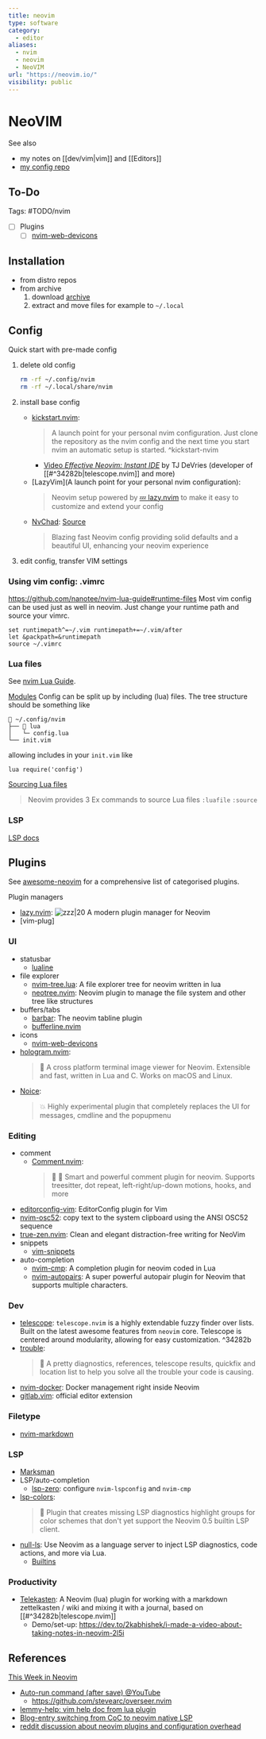 ```yaml
---
title: neovim
type: software
category:
  - editor
aliases:
  - nvim
  - neovim
  - NeoVIM
url: "https://neovim.io/"
visibility: public
---
```

# NeoVIM

See also

- my notes on [[dev/vim|vim]] and [[Editors]]
- [my config repo][nvim-config-repo]

## To-Do

Tags: #TODO/nvim

- [ ] Plugins
    - [ ] [nvim-web-devicons](https://github.com/nvim-tree/nvim-web-devicons)

## Installation

- from distro repos
- from archive
    1. download [archive](https://github.com/neovim/neovim/releases/latest/download/nvim-linux64.tar.gz)
    2. extract and move files for example to `~/.local`

## Config

Quick start with pre-made config

1. delete old config

   ```bash
   rm -rf ~/.config/nvim
   rm -rf ~/.local/share/nvim
   ```

2. install base config
    - [kickstart.nvim](https://github.com/nvim-lua/kickstart.nvim):
      > A launch point for your personal nvim configuration. Just clone the repository as the nvim config and the next time you start nvim an automatic setup is started. ^kickstart-nvim
        - [Video *Effective Neovim: Instant IDE*](https://www.youtube.com/watch?v=stqUbv-5u2s) by TJ DeVries (developer of [[#^34282b|telescope.nvim]] and more)
    - [LazyVim](A launch point for your personal nvim configuration):
      > Neovim setup powered by [💤 lazy.nvim](https://github.com/folke/lazy.nvim) to make it easy to customize and extend your config
    - [NvChad](https://nvchad.com/): [Source](https://github.com/NvChad/NvChad)
      > Blazing fast Neovim config providing solid defaults and a beautiful UI, enhancing your neovim experience
      
3. edit config, transfer VIM settings


### Using vim config: .vimrc

<https://github.com/nanotee/nvim-lua-guide#runtime-files>
Most vim config can be used just as well in neovim. Just change your runtime path and source your vimrc.

```vim
set runtimepath^=~/.vim runtimepath+=~/.vim/after
let &packpath=&runtimepath
source ~/.vimrc
```

### Lua files

See [nvim Lua Guide](https://github.com/nanotee/nvim-lua-guide).

[Modules](https://github.com/nanotee/nvim-lua-guide#modules)
Config can be split up by including (lua) files. The tree structure should be something like

```
📂 ~/.config/nvim
├── 📂 lua
│   └─ config.lua
└── init.vim
```

allowing includes in your `init.vim` like

```vim
lua require('config')
```

[Sourcing Lua files](https://github.com/nanotee/nvim-lua-guide#sourcing-lua-files)
> Neovim provides 3 Ex commands to source Lua files
> `:luafile`
> `:source`

### LSP

[LSP docs](https://neovim.io/doc/user/lsp.html)

## Plugins

See [awesome-neovim](https://github.com/rockerBOO/awesome-neovim) for a comprehensive list of categorised plugins.


Plugin managers

- [lazy.nvim](https://github.com/folke/lazy.nvim): ![zzz|20](https://github.githubassets.com/images/icons/emoji/unicode/1f4a4.png) A modern plugin manager for Neovim
- [vim-plug]

### UI

- statusbar
    - [lualine](https://github.com/nvim-lualine/lualine.nvim)
- file explorer
    - [nvim-tree.lua](https://github.com/nvim-tree/nvim-tree.lua): A file explorer tree for neovim written in lua
    - [neotree.nvim](https://github.com/nvim-neo-tree/neo-tree.nvim): Neovim plugin to manage the file system and other tree like structures
- buffers/tabs
    - [barbar](): The neovim tabline plugin
    - [bufferline.nvim](https://github.com/akinsho/bufferline.nvim)
- icons
    - [nvim-web-devicons](https://github.com/nvim-tree/nvim-web-devicons)
- [hologram.nvim](https://github.com/edluffy/hologram.nvim):
  > 👻 A cross platform terminal image viewer for Neovim. Extensible and fast, written in Lua and C. Works on macOS and Linux.
- [Noice](https://github.com/folke/noice.nvim):
  > 💥 Highly experimental plugin that completely replaces the UI for messages, cmdline and the popupmenu

### Editing

- comment
    - [Comment.nvim](https://github.com/numToStr/Comment.nvim):
      > 🧠 💪 Smart and powerful comment plugin for neovim. Supports treesitter, dot repeat, left-right/up-down motions, hooks, and more
- [editorconfig-vim](https://github.com/editorconfig/editorconfig-vim): EditorConfig plugin for Vim
- [nvim-osc52](https://github.com/ojroques/nvim-osc52): copy text to the system clipboard using the ANSI OSC52 sequence
- [true-zen.nvim](https://github.com/Pocco81/true-zen.nvim): Clean and elegant distraction-free writing for NeoVim
- snippets
    - [vim-snippets](https://github.com/honza/vim-snippets)
- auto-completion
    - [nvim-cmp](https://github.com/hrsh7th/nvim-cmp): A completion plugin for neovim coded in Lua
    - [nvim-autopairs](https://github.com/windwp/nvim-autopairs): A super powerful autopair plugin for Neovim that supports multiple characters.

### Dev

- [telescope](https://github.com/nvim-telescope/telescope.nvim): `telescope.nvim` is a highly extendable fuzzy finder over lists. Built on the latest awesome features from `neovim` core. Telescope is centered around modularity, allowing for easy customization. ^34282b
- [trouble](https://github.com/folke/trouble.nvim):
  > 🚦 A pretty diagnostics, references, telescope results, quickfix and location list to help you solve all the trouble your code is causing.
- [nvim-docker](https://github.com/dgrbrady/nvim-docker): Docker management right inside Neovim
- [gitlab.vim](https://gitlab.com/gitlab-org/editor-extensions/gitlab.vim): official editor extension

### Filetype

- [nvim-markdown](https://github.com/ixru/nvim-markdown)

### LSP

- [Marksman](https://github.com/artempyanykh/marksman)
- LSP/auto-completion
    - [lsp-zero](https://github.com/VonHeikemen/lsp-zero.nvim): configure `nvim-lspconfig` and `nvim-cmp`
- [lsp-colors](https://github.com/folke/lsp-colors.nvim):
  > 🌈 Plugin that creates missing LSP diagnostics highlight groups for color schemes that don't yet support the Neovim 0.5 builtin LSP client.
- [null-ls](https://github.com/jose-elias-alvarez/null-ls.nvim): Use Neovim as a language server to inject LSP diagnostics, code actions, and more via Lua.
    - [Builtins](https://github.com/jose-elias-alvarez/null-ls.nvim/blob/main/doc/BUILTINS.md#vale)

### Productivity

- [Telekasten](https://github.com/renerocksai/telekasten.nvim): A Neovim (lua) plugin for working with a markdown zettelkasten / wiki and mixing it with a journal, based on [[#^34282b|telescope.nvim]]
    - Demo/set-up: <https://dev.to/2kabhishek/i-made-a-video-about-taking-notes-in-neovim-2l5i>

## References

[This Week in Neovim](https://this-week-in-neovim.org/)

- [Auto-run command (after save) @YouTube](https://www.youtube.com/watch?v=9gUatBHuXE0)
    - <https://github.com/stevearc/overseer.nvim>
- [lemmy-help: vim help doc from lua plugin](https://github.com/numToStr/lemmy-help)
- [Blog-entry switching from CoC to neovim native LSP](https://www.vikasraj.dev/blog/lsp-neovim-retrospective)
- [reddit discussion about neovim plugins and configuration overhead](https://www.reddit.com/r/neovim/comments/wehqqr/some_constructive_criticism_for_the_hard_working/)

[nvim-config-repo]: <https://github.com/SebastianErfort/kickstart.nvim>